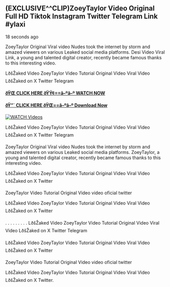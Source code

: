 ## (EXCLUSIVE^^CLIP)ZoeyTaylor Video Original Full HD Tiktok Instagram Twitter Telegram Link #ylaxi

18 seconds ago

ZoeyTaylor Original Viral video Nudes took the internet by storm and amazed viewers on various Leaked social media platforms. Desi Video Viral Link, a young and talented digital creator, recently became famous thanks to this interesting video.

LðšŽaked Video ZoeyTaylor Video Tutorial Original Video Viral Video LðšŽaked on X Twitter Telegram

**[ðŸŒ CLICK HERE ðŸŸ¢==â–ºâ–º WATCH NOW](https://clips-mediaa.blogspot.com/2025/02/video-viral-download.html)**

**[ðŸ”´ CLICK HERE ðŸŒ==â–ºâ–º Download Now](https://clips-mediaa.blogspot.com/2025/02/video-viral-download.html)**

[![WATCH Videos](https://i.imgur.com/dJHk4Zq.gif)](https://clips-mediaa.blogspot.com/2025/02/video-viral-download.html)

LðšŽaked Video ZoeyTaylor Video Tutorial Original Video Viral Video LðšŽaked on X Twitter Telegram

ZoeyTaylor Original Viral video Nudes took the internet by storm and amazed viewers on various Leaked social media platforms. ZoeyTaylor, a young and talented digital creator, recently became famous thanks to this interesting video.

LðšŽaked Video ZoeyTaylor Video Tutorial Original Video Viral Video LðšŽaked on X Twitter

ZoeyTaylor Video Tutorial Original Video video oficial twitter

LðšŽaked Video ZoeyTaylor Video Tutorial Original Video Viral Video LðšŽaked on X Twitter

. . . . . . . . . LðšŽaked Video ZoeyTaylor Video Tutorial Original Video Viral Video LðšŽaked on X Twitter Telegram

LðšŽaked Video ZoeyTaylor Video Tutorial Original Video Viral Video LðšŽaked on X Twitter

ZoeyTaylor Video Tutorial Original Video video oficial twitter

LðšŽaked Video ZoeyTaylor Video Tutorial Original Video Viral Video LðšŽaked on X Twitter.
